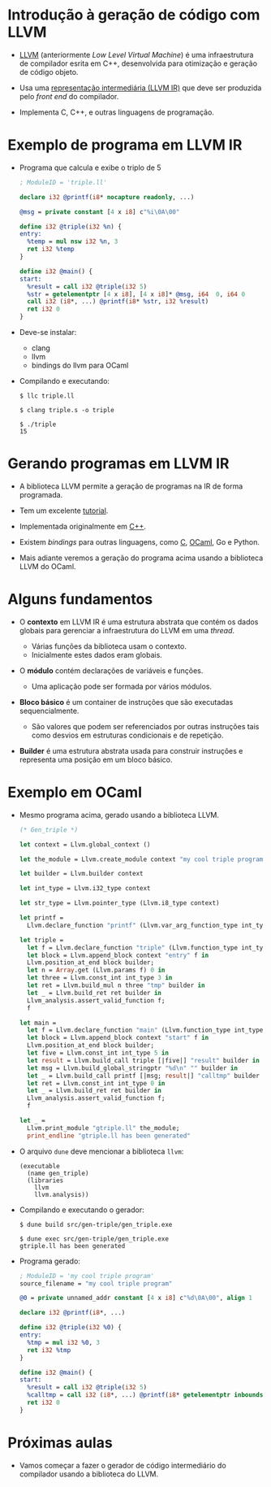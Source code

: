 # Introdução à geração de código com LLVM

- [LLVM](https://llvm.org/) (anteriormente *Low Level Virtual Machine*) é uma infraestrutura de compilador esrita em C++, desenvolvida para otimização e geração de código objeto.

- Usa uma [representação intermediária (LLVM IR)](https://llvm.org/docs/LangRef.html) que deve ser produzida pelo _front end_ do compilador.

- Implementa C, C++, e outras linguagens de programação.

# Exemplo de programa em LLVM IR

- Programa que calcula e exibe o triplo de 5

  ``` llvm
  ; ModuleID = 'triple.ll'

  declare i32 @printf(i8* nocapture readonly, ...)

  @msg = private constant [4 x i8] c"%i\0A\00"

  define i32 @triple(i32 %n) {
  entry:
    %temp = mul nsw i32 %n, 3
    ret i32 %temp
  }

  define i32 @main() {
  start:
    %result = call i32 @triple(i32 5)
    %str = getelementptr [4 x i8], [4 x i8]* @msg, i64  0, i64 0
    call i32 (i8*, ...) @printf(i8* %str, i32 %result)
    ret i32 0
  }

  ```

- Deve-se instalar:
  - clang
  - llvm
  - bindings do llvm para OCaml

- Compilando e executando:
  ```
  $ llc triple.ll

  $ clang triple.s -o triple

  $ ./triple
  15
  ```

# Gerando programas em LLVM IR

- A biblioteca LLVM permite a geração de programas na IR de forma programada.

- Tem um excelente [tutorial](https://llvm.org/docs/GettingStartedTutorials.html).

- Implementada originalmente em [C++](https://llvm.org/doxygen/index.html).

- Existem _bindings_ para outras linguagens, como [C](https://llvm.org/doxygen/group__LLVMC.html), [OCaml](https://github.com/llvm/llvm-project/tree/master/llvm/bindings/ocaml), Go e Python.

- Mais adiante veremos a geração do programa acima usando a biblioteca LLVM do OCaml.

# Alguns fundamentos

- O **contexto** em LLVM IR é uma estrutura abstrata que contém os dados globais para gerenciar a infraestrutura do LLVM em uma _thread_.
  - Várias funções da biblioteca usam o contexto.
  - Inicialmente estes dados eram globais.

- O **módulo** contém declarações de variáveis e funções.
  - Uma aplicação pode ser formada por vários módulos.
  
- **Bloco básico** é um container de instruções que são executadas sequencialmente.
  - São valores que podem ser referenciados por outras instruções tais como desvios em estruturas condicionais e de repetição.
  
- **Builder** é uma estrutura abstrata usada para construir instruções e representa uma posição em um bloco básico.

# Exemplo em OCaml

- Mesmo programa acima, gerado usando a biblioteca LLVM.
  ``` ocaml
  (* Gen_triple *)

  let context = Llvm.global_context ()

  let the_module = Llvm.create_module context "my cool triple program"

  let builder = Llvm.builder context

  let int_type = Llvm.i32_type context

  let str_type = Llvm.pointer_type (Llvm.i8_type context)

  let printf =
    Llvm.declare_function "printf" (Llvm.var_arg_function_type int_type [|str_type|]) the_module

  let triple =
    let f = Llvm.declare_function "triple" (Llvm.function_type int_type [|int_type|]) the_module in
    let block = Llvm.append_block context "entry" f in
    Llvm.position_at_end block builder;
    let n = Array.get (Llvm.params f) 0 in
    let three = Llvm.const_int int_type 3 in
    let ret = Llvm.build_mul n three "tmp" builder in
    let _ = Llvm.build_ret ret builder in
    Llvm_analysis.assert_valid_function f;
    f

  let main =
    let f = Llvm.declare_function "main" (Llvm.function_type int_type [||]) the_module in
    let block = Llvm.append_block context "start" f in
    Llvm.position_at_end block builder;
    let five = Llvm.const_int int_type 5 in
    let result = Llvm.build_call triple [|five|] "result" builder in
    let msg = Llvm.build_global_stringptr "%d\n" "" builder in
    let _ = Llvm.build_call printf [|msg; result|] "calltmp" builder in
    let ret = Llvm.const_int int_type 0 in
    let _ = Llvm.build_ret ret builder in
    Llvm_analysis.assert_valid_function f;
    f

  let _ =
    Llvm.print_module "gtriple.ll" the_module;
    print_endline "gtriple.ll has been generated"

  ```

- O arquivo `dune` deve mencionar a biblioteca `llvm`:

  ``` dune
  (executable
    (name gen_triple)
    (libraries
      llvm
      llvm.analysis))
  ```

- Compilando e executando o gerador:
  ```
  $ dune build src/gen-triple/gen_triple.exe

  $ dune exec src/gen-triple/gen_triple.exe
  gtriple.ll has been generated
  ```

- Programa gerado:
  ``` llvm
  ; ModuleID = 'my cool triple program'
  source_filename = "my cool triple program"

  @0 = private unnamed_addr constant [4 x i8] c"%d\0A\00", align 1

  declare i32 @printf(i8*, ...)

  define i32 @triple(i32 %0) {
  entry:
    %tmp = mul i32 %0, 3
    ret i32 %tmp
  }

  define i32 @main() {
  start:
    %result = call i32 @triple(i32 5)
    %calltmp = call i32 (i8*, ...) @printf(i8* getelementptr inbounds ([4 x i8], [4 x i8]* @0, i32 0, i32 0), i32 %result)
    ret i32 0
  }
  ```

# Próximas aulas

- Vamos começar a fazer o gerador de código intermediário do compilador usando a biblioteca do LLVM.
